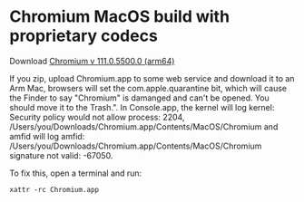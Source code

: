 # Chromium MacOS build with proprietary codecs

Download 
[Chromium v 111.0.5500.0 (arm64)](https://github.com/lexesv/chromium-macos-proprietary-codecs/releases/download/untagged-8400c115337eaac7cf87/Chromium.app.zip)

If you zip, upload Chromium.app to some web service and download it to an Arm Mac, browsers will set the com.apple.quarantine bit, which will cause the Finder to say "Chromium" is damanged and can't be opened. You should move it to the Trash.". In Console.app, the kernel will log kernel: Security policy would not allow process: 2204, /Users/you/Downloads/Chromium.app/Contents/MacOS/Chromium and amfid will log amfid: /Users/you/Downloads/Chromium.app/Contents/MacOS/Chromium signature not valid: -67050. 

To fix this, open a terminal and run:

```
xattr -rc Chromium.app
```

